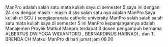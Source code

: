 ManPro adalah salah satu mata kuliah saya di semester 5 saya ini dengan 24 sks dengan masih - masih 4 sks salah satu nya adalah ManPro
Saya kuliah di SCU ( soegijapranata catholic university 
ManPro salah salah salah satu mata kuliah saya di semester 5 ini
ManPro kepanjangannya adalah Manajemen Proyek
Matkul Manpro terdapat 3 dosen pengampuh
bernama ALBERTUS DWIYOGA WIDIANTORO
, BERNARDINUS HARNADI
, dan T. BRENDA CH
Matkul ManPro di hari jumat 
jam 08.00
